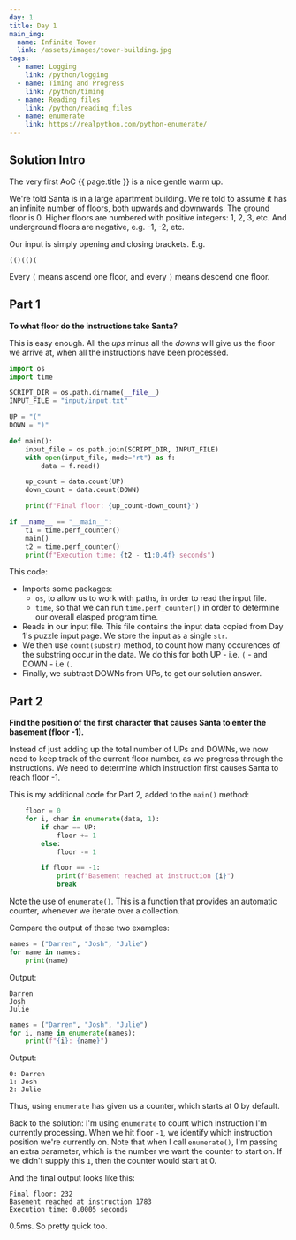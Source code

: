 ```yaml
---
day: 1
title: Day 1
main_img:
  name: Infinite Tower
  link: /assets/images/tower-building.jpg
tags: 
  - name: Logging
    link: /python/logging
  - name: Timing and Progress
    link: /python/timing
  - name: Reading files
    link: /python/reading_files
  - name: enumerate
    link: https://realpython.com/python-enumerate/
---
```

## Solution Intro

The very first AoC {{ page.title }} is a nice gentle warm up.

We're told Santa is in a large apartment building. We're told to assume it has an infinite number of floors, both upwards and downwards.  The ground floor is 0. Higher floors are numbered with positive integers: 1, 2, 3, etc.  And underground floors are negative, e.g. -1, -2, etc.

Our input is simply opening and closing brackets. E.g. 

```text
(()(()(
```

Every `(` means ascend one floor, and every `)` means descend one floor.

## Part 1

**To what floor do the instructions take Santa?**

This is easy enough. All the _ups_ minus all the _downs_ will give us the floor we arrive at, when all the instructions have been processed.

```python
import os
import time

SCRIPT_DIR = os.path.dirname(__file__) 
INPUT_FILE = "input/input.txt"

UP = "("
DOWN = ")"

def main():
    input_file = os.path.join(SCRIPT_DIR, INPUT_FILE)
    with open(input_file, mode="rt") as f:
        data = f.read()

    up_count = data.count(UP)
    down_count = data.count(DOWN)

    print(f"Final floor: {up_count-down_count}")

if __name__ == "__main__":
    t1 = time.perf_counter()
    main()
    t2 = time.perf_counter()
    print(f"Execution time: {t2 - t1:0.4f} seconds")
```

This code:

- Imports some packages:
  - `os`, to allow us to work with paths, in order to read the input file.
  - `time`, so that we can run `time.perf_counter()` in order to determine our overall elasped program time.
- Reads in our input file. This file contains the input data copied from Day 1's puzzle input page. We store the input as a single `str`.
- We then use `count(substr)` method, to count how many occurences of the substring occur in the data. We do this for both UP - i.e. `(` - and DOWN - i.e `(`.
- Finally, we subtract DOWNs from UPs, to get our solution answer.

## Part 2

**Find the position of the first character that causes Santa to enter the basement (floor -1).**

Instead of just adding up the total number of UPs and DOWNs, we now need to keep track of the current floor number, as we progress through the instructions.  We need to determine which instruction first causes Santa to reach floor -1.

This is my additional code for Part 2, added to the `main()` method:

```python
    floor = 0
    for i, char in enumerate(data, 1):
        if char == UP:
            floor += 1
        else:
            floor -= 1

        if floor == -1:
            print(f"Basement reached at instruction {i}")
            break
```

Note the use of `enumerate()`. This is a function that provides an automatic counter, whenever we iterate over a collection.

Compare the output of these two examples:

```python
names = ("Darren", "Josh", "Julie")
for name in names:
    print(name)
```

Output:

```text
Darren
Josh
Julie
```

```python
names = ("Darren", "Josh", "Julie")
for i, name in enumerate(names):
    print(f"{i}: {name}")
```

Output:

```text
0: Darren
1: Josh
2: Julie
```

Thus, using `enumerate` has given us a counter, which starts at 0 by default.

Back to the solution: I'm using `enumerate` to count which instruction I'm currently processing.  When we hit floor `-1`, we identify which instruction position we're currently on.  Note that when I call `enumerate()`, I'm passing an extra parameter, which is the number we want the counter to start on.  If we didn't supply this `1`, then the counter would start at 0.

And the final output looks like this:

```text
Final floor: 232
Basement reached at instruction 1783
Execution time: 0.0005 seconds
```

0.5ms.  So pretty quick too.